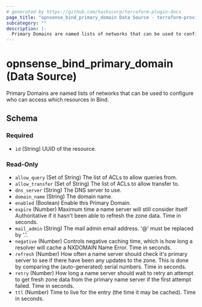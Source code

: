 ```yaml
---
# generated by https://github.com/hashicorp/terraform-plugin-docs
page_title: "opnsense_bind_primary_domain Data Source - terraform-provider-opnsense"
subcategory: ""
description: |-
  Primary Domains are named lists of networks that can be used to configure who can access which resources in Bind.
---
```


# opnsense_bind_primary_domain (Data Source)

Primary Domains are named lists of networks that can be used to configure who can access which resources in Bind.



<!-- schema generated by tfplugindocs -->
## Schema

### Required

- `id` (String) UUID of the resource.

### Read-Only

- `allow_query` (Set of String) The list of ACLs to allow queries from.
- `allow_transfer` (Set of String) The list of ACLs to allow transfer to.
- `dns_server` (String) The DNS server to use.
- `domain_name` (String) The domain name.
- `enabled` (Boolean) Enable this Primary Domain.
- `expire` (Number) Maximum time a name server will still consider itself Authoritative if it hasn't been able to refresh the zone data. Time in seconds.
- `mail_admin` (String) The mail admin email address. '@' must be replaced by '.'.
- `negative` (Number) Controls negative caching time, which is how long a resolver will cache a NXDOMAIN Name Error. Time in seconds.
- `refresh` (Number) How often a name server should check it's primary server to see if there have been any updates to the zone. This is done by comparing the (auto-generated) serial numbers. Time in seconds.
- `retry` (Number) How long a name server should wait to retry an attempt to get fresh zone data from the primary name server if the first attempt failed. Time in seconds.
- `ttl` (Number) Time to live for the entry (the time it may be cached). Time in seconds.
